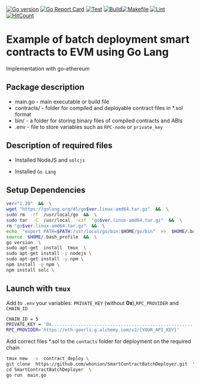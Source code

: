 [![Go version][go-badge]][go-url] [![Go Report Card](https://goreportcard.com/badge/github.com/whonion/go-solc-batch-deployer)](https://goreportcard.com/report/github.com/whonion/go-solc-batch-deployer)
 [![Test](https://github.com/whonion/SmartContractBatchDeployer/actions/workflows/test.yml/badge.svg)](https://github.com/whonion/SmartContractBatchDeployer/actions/workflows/test.yml) [![Build](https://github.com/whonion/SmartContractBatchDeployer/actions/workflows/build.yml/badge.svg)](https://github.com/whonion/SmartContractBatchDeployer/actions/workflows/build.yml)[![Makefile](https://github.com/whonion/SmartContractBatchDeployer/actions/workflows/makefile.yml/badge.svg)](https://github.com/whonion/SmartContractBatchDeployer/actions/workflows/makefile.yml) [![Lint](https://github.com/whonion/SmartContractBatchDeployer/actions/workflows/lint.yml/badge.svg)](https://github.com/whonion/SmartContractBatchDeployer/actions/workflows/lint.yml) [![HitCount](https://hits.dwyl.com/whonion//SmartContractBatchDeployer.svg)](https://hits.dwyl.com/whonion/SmartContractBatchDeployer)</br>

# Example of batch deployment smart contracts to EVM using Go Lang</br>

Implementation with go-ethereum

## Package description

- main.go - main executable or build file
- contracts/ - folder for compiled and deployable contract files in *.sol format
- bin/ - a folder for storing binary files of compiled contracts and ABIs
- .env -  file to store variables such as `RPC-node` or `private_key`

## Description of required files

- Installed NodeJS and `solcjs`

- Installed `Go Lang`

## Setup Dependencies

```sh
ver="1.20"  &&  \
wget "https://golang.org/dl/go$ver.linux-amd64.tar.gz"  &&  \
sudo rm  -rf  /usr/local/go  &&  \
sudo tar  -C  /usr/local  -xzf  "go$ver.linux-amd64.tar.gz"  &&  \
rm "go$ver.linux-amd64.tar.gz"  &&  \
echo  "export PATH=$PATH:/usr/local/go/bin:$HOME/go/bin"  >>  $HOME/.bash_profile  &&  \
source  $HOME/.bash_profile  &&  \
go version  \
sudo apt-get  install  tmux  \
sudo apt-get install -y nodejs \
sudo apt-get install -y npm \
npm install -g npm \
npm install solc \
```

## Launch with `tmux`

Add to `.env` your variables: `PRIVATE_KEY` (without **0x**),`RPC_PROVIDER` and `CHAIN_ID`

```sh
CHAIN_ID = 5
PRIVATE_KEY = '0x.......................................................'
RPC_PROVIDER='https://eth-goerli.g.alchemy.com/v2/{YOUR_API_KEY}'
```

Add correct files *.sol to the `contacts` folder for deployment on the required chain

```sh
tmux new  -s  contract_deploy \
git clone  https://github.com/whonion/SmartContractBatchDeployer.git  \
cd SmartContractBatchDeployer  \
go run  main.go
```

[go-badge]: https://img.shields.io/badge/go-1.20-blue.svg
[go-url]: https://go.dev
